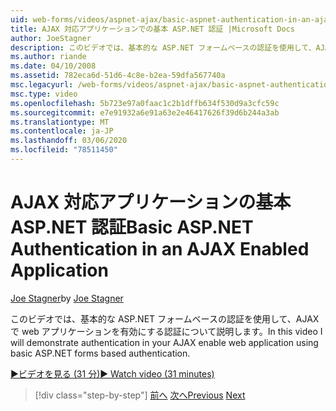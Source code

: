 ```yaml
---
uid: web-forms/videos/aspnet-ajax/basic-aspnet-authentication-in-an-ajax-enabled-application
title: AJAX 対応アプリケーションでの基本 ASP.NET 認証 |Microsoft Docs
author: JoeStagner
description: このビデオでは、基本的な ASP.NET フォームベースの認証を使用して、AJAX で web アプリケーションを有効にする認証について説明します。
ms.author: riande
ms.date: 04/10/2008
ms.assetid: 782eca6d-51d6-4c8e-b2ea-59dfa567740a
msc.legacyurl: /web-forms/videos/aspnet-ajax/basic-aspnet-authentication-in-an-ajax-enabled-application
msc.type: video
ms.openlocfilehash: 5b723e97a0faac1c2b1dffb634f530d9a3cfc59c
ms.sourcegitcommit: e7e91932a6e91a63e2e46417626f39d6b244a3ab
ms.translationtype: MT
ms.contentlocale: ja-JP
ms.lasthandoff: 03/06/2020
ms.locfileid: "78511450"
---
```

# <a name="basic-aspnet-authentication-in-an-ajax-enabled-application"></a><span data-ttu-id="15cab-103">AJAX 対応アプリケーションの基本 ASP.NET 認証</span><span class="sxs-lookup"><span data-stu-id="15cab-103">Basic ASP.NET Authentication in an AJAX Enabled Application</span></span>

<span data-ttu-id="15cab-104">[Joe Stagner](https://github.com/JoeStagner)</span><span class="sxs-lookup"><span data-stu-id="15cab-104">by [Joe Stagner](https://github.com/JoeStagner)</span></span>

<span data-ttu-id="15cab-105">このビデオでは、基本的な ASP.NET フォームベースの認証を使用して、AJAX で web アプリケーションを有効にする認証について説明します。</span><span class="sxs-lookup"><span data-stu-id="15cab-105">In this video I will demonstrate authentication in your AJAX enable web application using basic ASP.NET forms based authentication.</span></span>

[<span data-ttu-id="15cab-106">&#9654;ビデオを見る (31 分)</span><span class="sxs-lookup"><span data-stu-id="15cab-106">&#9654; Watch video (31 minutes)</span></span>](https://channel9.msdn.com/Blogs/ASP-NET-Site-Videos/basic-aspnet-authentication-in-an-ajax-enabled-application)

> [!div class="step-by-step"]
> <span data-ttu-id="15cab-107">[前へ](implement-infinite-data-patterns-in-ajax.md)
> [次へ](how-to-dynamically-change-css-using-the-aspnet-ajax-updatepanel.md)</span><span class="sxs-lookup"><span data-stu-id="15cab-107">[Previous](implement-infinite-data-patterns-in-ajax.md)
[Next](how-to-dynamically-change-css-using-the-aspnet-ajax-updatepanel.md)</span></span>
